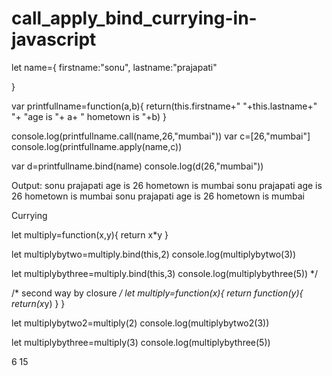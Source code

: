 # call_apply_bind_currying-in-javascript

let name={
  firstname:"sonu",
  lastname:"prajapati"

}

var printfullname=function(a,b){
  return(this.firstname+" "+this.lastname+" "+ "age is "+ a+ " hometown is "+b)
}

console.log(printfullname.call(name,26,"mumbai"))
var c=[26,"mumbai"]
console.log(printfullname.apply(name,c))

var d=printfullname.bind(name)
console.log(d(26,"mumbai"))


Output:
sonu prajapati age is 26 hometown is mumbai
sonu prajapati age is 26 hometown is mumbai
sonu prajapati age is 26 hometown is mumbai


Currying 

let multiply=function(x,y){
    return x*y
}

let multiplybytwo=multiply.bind(this,2)
console.log(multiplybytwo(3))


let multiplybythree=multiply.bind(this,3)
console.log(multiplybythree(5))  */


/* second way by closure */
let multiply=function(x){
    return function(y){
      return(x*y)
    }
}

let multiplybytwo2=multiply(2)
console.log(multiplybytwo2(3))

let multiplybythree=multiply(3)
console.log(multiplybythree(5))

6
15
